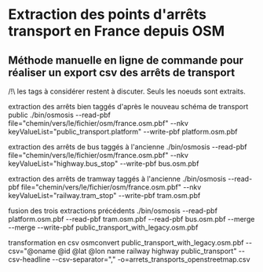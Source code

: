 # Extraction des points d'arrêts transport en France depuis OSM

## Méthode manuelle en ligne de commande pour réaliser un export csv des arrêts de transport 

/!\ les tags à considérer restent à discuter.
Seuls les noeuds sont extraits.

extraction des arrêts bien taggés d'après le nouveau schéma de transport public
./bin/osmosis --read-pbf file="chemin/vers/le/fichier/osm/france.osm.pbf" --nkv keyValueList="public_transport.platform" --write-pbf platform.osm.pbf 

extraction des arrêts de bus taggés à l'ancienne 
./bin/osmosis --read-pbf file="chemin/vers/le/fichier/osm/france.osm.pbf" --nkv keyValueList="highway.bus_stop" --write-pbf bus.osm.pbf 

extraction des arrêts de tramway taggés à l'ancienne 
./bin/osmosis --read-pbf file="chemin/vers/le/fichier/osm/france.osm.pbf" --nkv keyValueList="railway.tram_stop" --write-pbf tram.osm.pbf 

fusion des trois extractions précédents
./bin/osmosis --read-pbf platform.osm.pbf --read-pbf tram.osm.pbf --read-pbf bus.osm.pbf --merge --merge --write-pbf public_transport_with_legacy.osm.pbf

transformation en csv
osmconvert public_transport_with_legacy.osm.pbf --csv="@oname @id @lat @lon name railway highway public_transport" --csv-headline --csv-separator="," -o=arrets_transports_openstreetmap.csv



